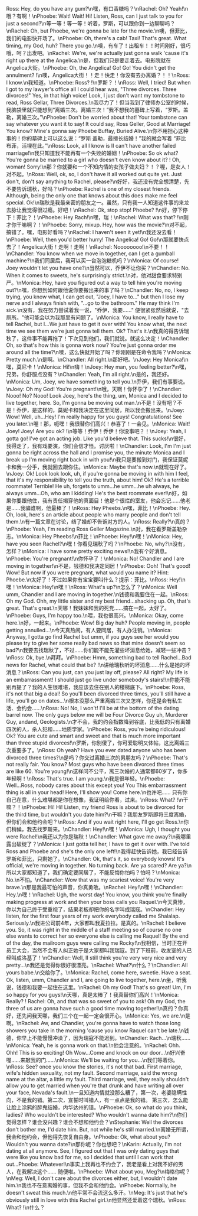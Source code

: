 Ross: Hey, do you have any gum?\n嘿，有口香糖吗？\nRachel: Oh? Yeah!\n哦？有啊！\nPhoebe: Wait! Wait! Hi! Listen, Ross, can I just talk to you for just a second?\n等一等！等一等！听着，罗斯，可以跟你到一边聊聊吗？\nRachel: Oh, but Phoebe, we're gonna be late for the movie.\n噢，但菲比，我们的电影快开场了。\nPhoebe: Oh, there's a cab! Taxi! That's great. What timing, my God, huh? There you go.\n噢，有车了！出租车！！时间刚好，很巧哦，呵？出发吧。\nRachel: We're, we're actually just gonna walk 'cause it's right up there at the Angelica.\n是，但我们只是要走着去。电影院就在Angelica大街。\nPhoebe: Oh, the Angelica! Go! Go! You didn't get the annulment? !\n噢，Angelica大街！！走！快走！你没有去办离婚？！！\nRoss: I know.\n我知道。\nPhoebe: Ross? !\n罗斯？！\nRoss: Well, I tried! But when I got to my lawyer's office all I could hear was, "Three divorces. Three divorces!" Yes, in that high voice! Look, I just don't want my tombstone to read, Ross Gellar, Three Divorces.\n我尽力了！但当我到了律师办公室的时候，我脑袋里就只能想到“离婚三次。离婚三次！”我不想我的墓碑上写着，“罗斯。盖勒，离婚三次。”\nPhoebe: Don't be worried about that! Your tombstone can say whatever you want it to say! It could say, Ross Geller, Good at Marriage! You know? Mine's gonna say Phoebe Buffay, Buried Alive.\n你不用担心这种事的！你的墓碑上可以这么说：“罗斯 盖勒，最擅长结婚！”我的就会写着 “菲比 布菲，活埋在此。”\nRoss: Look, all I know is II can't have another failed marriage!\n我只知道我不能再有一个失败的婚姻！\nPhoebe: So ok what? You're gonna be married to a girl who doesn't even know about it? ! Oh, woman! Sorry!\n那？你就要和一个不知内情的女孩子做夫妇？！？喔，是女人！对不起。\nRoss: Well, ok, so, I don't have it all worked out quite yet. Just don't, don't say anything to Rachel, please?\n好好，我还没有完全想清楚，先不要告诉瑞秋，好吗？\nPhoebe: Rachel is one of my closest friends. Although, being the only one that knows about this does make me feel special. Ok!\n瑞秋是我最亲密的朋友之一。虽然，只有我一人知道这件事的来龙去脉让我觉得很过瘾。好吧！\nRachel: Ok, stop stop! Phoebe? !\n好，停下停下！菲比？！\nPhoebe: Hey Rach!\n嘿，瑞！\nRachel: What was that? !\n刚才你干嘛啊？！\nPhoebe: Sorry, mixup. Hey, how was the movie?\n对不起，搞错了。嘿，电影好看吗？\nRachel: I haven't seen it yet!\n我还没去看！\nPhoebe: Well, then you'd better hurry! The Angelica! Go! Go!\n那就要快点去了！Angelica大街！走啊！走啊！\nRachel: Noooooooo!\n不要！！\nChandler: You know when we move in together, can I get a gumball machine?\n我们同居后，我可以买一台泡泡糖机吗？\nMonica: Of course! Joey wouldn't let you have one?\n当然可以，乔伊不让你买？\nChandler: No. When it comes to sweets, he's surprisingly strict.\n对，他对甜食要求特别严。\nMonica: Hey, have you figured out a way to tell him you're moving out?\n嘿，你想到如何跟他说你要搬出来的事了吗？\nChandler: No, no, I keep trying, you know what, I can get out, "Joey, I have to…" but then I lose my nerve and I always finish with, "...go to the bathroom." He may think I'm sick.\n没有，我在努力尝试着我一说，"乔伊，我要……" 便很紧张然后就说，"去厕所。"他可能会以为我那里有问题了。\nMonica: You know, I really have to tell Rachel, but I...We just have to get it over with! You know what, the next time we see them we're just gonna tell them. Ok? That's it.\n我真的得告诉瑞秋了，这件事不能再拖了！下次见到他们，我们就说。就这么决定！\nChandler: Oh, so that's how this is gonna work now? You're just gonna order me around all the time?\n噢，这么快就开始了吗？你刚刚是在命令我吗？\nMonica: Pretty much.\n是啊。\nChandler: All right.\n那好吧。\nJoey: Hey Monica!\n嘿，莫尼卡！\nMonica: Hi!\n嗨！\nJoey: Hey man, you feeling better?\n嘿，兄弟，你舒服点没有？\nChandler: Yeah, I'm all right.\n是的，我还好。\nMonica: Um, Joey, we have something to tell you.\n乔伊，我们有事要说。\nJoey: Oh my God! You're pregnant!\n哦，天啊！你怀孕了！\nChandler: Nooo! No? Nooo! Look Joey, here's the thing, um, Monica and I decided to live together, here. So, I'm gonna be moving out man.\n不是！没有吧？不是！乔伊，是这样的，莫妮卡和我决定在这里同居，所以我会搬出来。\nJoey: Wow! Well, uh...Hey! I'm really happy for you guys! Congratulations! See you later.\n喔！那，呃嘿！我很替你们高兴！恭喜了！一会见。\nMonica: Wait! Joey! Joey! Are you ok? !\n等等！乔伊！乔伊！你没事吧？！\nJoey: Yeah, I gotta go! I've got an acting job. Like you'd believe that. This sucks!\n很好，我得走了，我有戏要演，你们会信才怪。讨厌啦！\nChandler: Look, I'm I'm just gonna be right across the hall and I promise you, the minute Monica and I break up I'm moving right back in with you!\n我只是要搬到对门，我保证莫妮卡和我一分手，我就回去跟你住。\nMonica: Maybe that's now.\n就现在好了。\nJoey: Ok! Look look look, uh, if you're gonna be moving in with him I feel, that it's my responsibility to tell you the truth, about him! Ok? He's a terrible roommate! Terrible! He uh, forgets to umm…he umm…he uh always, he always umm…Oh, who am I kidding! He's the best roommate ever!\n好，如果你要跟他住，我有责任揭穿他的真面目！他是个很烂的室友，他会忘记……他老是……我骗谁啊，他最棒了！\nRoss: Hey Pheebs.\n嘿，菲比！\nPhoebe: Hey. Oh, look, here's an article about people who marry people and don't tell them.\n有一篇文章在讨论，结了婚却不告诉对方的人。\nRoss: Really?\n真的？\nPhoebe: Yeah, I'm reading Ross Geller Magazine.\n对，我在看罗斯盖勒杂志。\nMonica: Hey Pheebs!\n菲比！\nPhoebe: Hey!\n嘿！\nMonica: Hey, have you seen Rachel?\n嘿！你看见瑞秋了吗？\nPhoebe: No, why?\n没有，怎样？\nMonica: I have some pretty exciting news!\n我有个好消息。\nPhoebe: You're pregnant!\n你怀孕了！\nMonica: No! Chandler and I are moving in together!\n不是，钱德和我决定同居！\nPhoebe: Ooh! That's good! Wow! But now if you were pregnant, what would you name it? Hint: Phoebe.\n太好了！不过如果你有宝宝要叫什么？提示：菲比。\nRoss: Hey!\n嘿！\nMonica: Hey!\n嘿！\nRoss: What's up?\n怎么了？\nMonica: Well umm, Chandler and I are moving in together.\n钱德和我要住在一起。\nRoss: Oh my God. Ohh, my little sister and my best friend...shacking up. Oh, that's great. That's great.\n天哪！我妹妹和我的死党……搞在一起，太好了。\nPhoebe: Guys, I'm happy too.\n喂，我也很高兴。\nMonica: Okay, come here.\n好，一起来。\nPhoebe: Wow! Big day huh? People moving in, people getting annulled...\n今天真热闹，有人要同居，有人办注销。\nMonica: Anyway, I gotta go find Rachel but umm, if you guys see her would you please try to give her some really bad news so that mine doesn't seem so bad?\n我要去找瑞秋了，不过……你们能不能先灌些坏消息给她，减轻一些冲击？\nRoss: Ok, bye.\n拜拜。\nPhoebe: Hmm, something bad to tell Rachel...Bad news for Rachel, what could that be? !\n讲给瑞秋听的坏消息……什么是她的坏消息？\nRoss: Can you just, can you just lay off, please? All right? My life is an embarrassment! I should just go live under somebody's stairs!\n你能不能别再提了？我的人生很难堪，我应该去住在别人的楼梯底下。\nPhoebe: Ross, it's not that big a deal! So you'll been divorced three times, you'll still have a life, you'll go on dates…\n根本没那么严重离婚三次又怎样，你还是会有私生活、会约会……\nRoss: No! No, I won't! I'll be at the bottom of the dating barrel now. The only guys below me will be Four Divorce Guy uh, Murderer Guy, andand, Geologists.\n才不会，我的约会指数降到谷底，比我低的只有离婚四次的人，杀人犯和……地质学家。\nPhoebe: Ross, you're being ridiculous! Ok? You are cute and smart and sweet and that is much more important than three stupid divorces!\n罗斯，你别傻了，你可爱聪明又体帖，这比离婚三次重要多了。\nRoss: Oh yeah? Have you ever dated anyone who has been divorced three times?\n是吗？你交过离婚三次的男朋友吗？\nPhoebe: That's not really fair. You know? Most guys who have been divorced three times are like 60. You're young!\n这样问不公平，离三次婚的人通常都60岁了，你多年轻啊！\nRoss: That's true. I am young.\n我是很年轻。\nPhoebe: Well...Ross, nobody cares about this except you! You This embarrassment thing is all in your head! Here, I'll show you! Come here.\n也许吧…… 只有你自己在意，什么难堪都是你在想像，我证明给你看，过来。\nRoss: What? !\n干嘛？！\nPhoebe: Hi! Hi! Listen, my friend Ross is about to be divorced for the third time, but wouldn't you date him?\n干嘛？我朋友罗斯即将三度离婚，但你们会和他约会吧？\nRoss: And if you wait right here, I'll go get Ross.\n你们稍候，我去找罗斯来。\nChandler: Hey!\n嘿！\nMonica: Ugh, I thought you were Rachel!\n我还以为你是瑞秋！\nChandler: What gave me away?\n我哪里露出破绽了？\nMonica: I just gotta tell her, I have to get it over with. I've told Ross and Phoebe and she's the only one left!\n我得赶快告诉她，我已经告诉罗斯和菲比，只剩她了。\nChandler: Ok, that's it, so everybody knows! It's official, we're moving in together. No turning back. Are ya scared? Are ya?\n所以大家都知道了，我们确定要同居了，不能反悔你怕吗？怕吗？\nMonica: No.\n不怕。\nChandler: Wow that was my scariest voice! You're very brave.\n那是我最可怕的声音，你真勇敢。\nRachel: Hey!\n嘿！\nChandler: Hey.\n嘿！\nRachel: Ugh, the worst day! You know, you think you're finally making progress at work and then your boss calls you Raquel.\n今天真惨，你以为自己终于受重视了，结果老板却把你的名字叫成瑞寇。\nChandler: Hey listen, for the first four years of my work everybody called me Shalalap. Seriously.\n我进公司前4年，大家都叫我夏拉拉。是真的。\nRachel: I believe you. So, it was right in the middle of a staff meeting so of course no one else wants to correct her so everyone else is calling me Raquel! By the end of the day, the mailroom guys were calling me Rocky!\n我相信，当时正在开员工大会，当然不会有人纠正她于是大家都叫我瑞寇。到了下班前，收发室的人已经叫成洛基了！\nChandler: Well, II still think you're very very nice and very pretty...\n我还是觉得你很好很漂亮。\nRachel: What?\n什么？\nChandler: All yours babe.\n交给你了。\nMonica: Rachel, come here, sweetie. Have a seat. Ok, listen, umm, Chandler and I, are going to live together, here.\n坐，听我说，钱德和我要一起住在这里。\nRachel: Oh my God! That's so great! Um, I'm so happy for you guys!\n天哪，真是太棒了！我真替你们高兴！\nMonica: Really? ! Rachel: Oh, and that was so sweet of you to ask! Oh my God, the three of us are gonna have such a good time moving together!\n真的？你真好，还先问我天哪，我们三个在一起一定会很开心。\nMonica: Yes, we are.\n是啊。\nRachel: Aw, and Chandler, you're gonna have to watch those long showers you take in the morning 'cause you know Raquel can't be late.\n钱德，你早上不能慢慢冲澡了，因为瑞寇不能迟到。\nChandler: Rach…\n瑞秋……\nMonica: Yeah, he is gonna work on that.\n他会注意的。\nRachel: Ohh. Ohh! This is so exciting! Oh Wow…Come and knock on our door…\n好兴奋喔……来敲我的门……\nMonica: We'll be waiting for you...\n我们等着你。\nRoss: See? once you know the stories, it's not that bad. First marriage, wife's hidden sexuality, not my fault. Second marriage, said the wrong name at the altar, a little my fault. Third marriage, well, they really shouldn't allow you to get married when you're that drunk and have writing all over your face, Nevada's fault.\n一旦知道内情就没那么糟了，第一次，老婆隐瞒性向，不是我的错。第二次，宣誓时叫错人，有一点点是我的错。 第三次，怎么能让脸上涂鸦的醉鬼结婚，内华达州的错。\nPhoebe: Ok, so what do you think, ladies? Who wouldn't be interested? Who wouldn't wanna date him?\n你们觉得怎样？谁会没兴趣？谁会不想和他约会？\nStephanie: Well the divorces don't bother me, I'd date him. But, not while he's still married.\n离婚无所谓，我会和他约会，但他得先恢复自由身。\nPhoebe: Ok, what about you? Wouldn't you wanna date?\n那你呢？你也想吧？\nKarin: Actually, I'm not dating at all anymore. See, I figured out that I was only dating guys that were like you know bad for me, so I decided that until I can work that out...Phoebe: Whatever!\n事实上我再也不约会了，我老是看上对我不好的男人，在我解决这个…… 随便啦。\nPhoebe: What about you, Meg?\n梅格你呢？\nMeg: Well, I don't care about the divorces either, but, I wouldn't date him.\n我也不在意离婚的事，但我不会和他约会。\nPhoebe: Normally, he doesn't sweat this much.\n他平常不会流这么多汗。\nMeg: It's just that he's obviously still in love with this Rachel girl.\n他显然还爱着这个瑞秋。\nRoss: What? !\n什么？
        